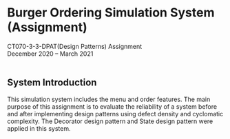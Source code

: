 # Burger Ordering Simulation System (Assignment)
CT070-3-3-DPAT(Design Patterns) Assignment<br/>
December 2020 – March 2021<br/><br/>

## System Introduction
This simulation system includes the menu and order features. The main purpose of this assignment is to evaluate the reliability of a system before and after implementing design patterns using defect density and cyclomatic complexity. The Decorator design pattern and State design pattern were applied in this system. 
